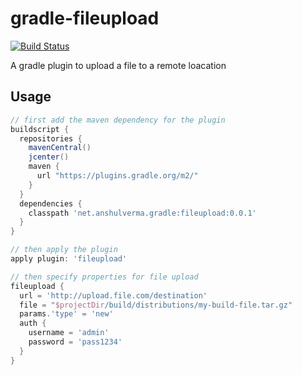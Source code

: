 # gradle-fileupload

[![Build Status](https://travis-ci.org/anshulverma/gradle-fileupload.svg?branch=master)](https://travis-ci.org/anshulverma/gradle-fileupload)

A gradle plugin to upload a file to a remote loacation

## Usage

``` groovy
// first add the maven dependency for the plugin
buildscript {
  repositories {
    mavenCentral()
    jcenter()
    maven {
      url "https://plugins.gradle.org/m2/"
    }
  }
  dependencies {
    classpath 'net.anshulverma.gradle:fileupload:0.0.1'
  }
}

// then apply the plugin
apply plugin: 'fileupload'

// then specify properties for file upload
fileupload {
  url = 'http://upload.file.com/destination'
  file = "$projectDir/build/distributions/my-build-file.tar.gz"
  params.'type' = 'new'
  auth {
    username = 'admin'
    password = 'pass1234'
  }
}
```
